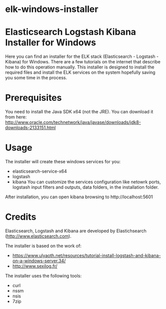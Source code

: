 # elk-windows-installer
Elasticsearch Logstash Kibana Installer for Windows
============

Here you can find an installer for the ELK stack (Elasticsearch - Logstash - Kibana) for Windows.
There are a few tutorials on the internet that describe how to do this operation manually.
This installer is designed to install the required files and install the ELK services on the system hopefully saving you some time in the process.

Prerequisites
============

You need to install the Java SDK x64 (not the JRE). You can download it from here: http://www.oracle.com/technetwork/java/javase/downloads/jdk8-downloads-2133151.html

Usage
============
The installer will create these windows services for you:
- elasticsearch-service-x64
- logstash
- kibana
You can customize the services configuration like netowrk ports, logstash input filters and outputs, data folders, in the installation folder.

After installation, you can open kibana browsing to http://localhost:5601

Credits
============

Elasticsearch, Logstash and Kibana are developed by Elastichsearch (http://www.elasticsearch.com).

The installer is based on the work of:
- https://www.ulyaoth.net/resources/tutorial-install-logstash-and-kibana-on-a-windows-server.34/
- http://www.sexilog.fr/

The installer uses the following tools:
- curl
- nssm
- nsis
- 7zip
